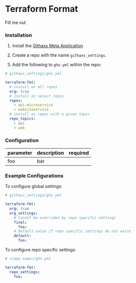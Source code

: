 # Terraform Format

Fill me out


### Installation
1. Install the [Githaxs Meta Application](https://github.com/apps/githaxs-meta)

2. Create a repo with the name `githaxs_settings`.

3. Add the following to `ghx.yml` within the repo:

```yaml
# githaxs_settings/ghx.yml

terraform-fmt:
  # install on all repos
  org: true
  # install on select repos
  repos:
    - api-microservice
    - websiteservice
  # install on repos with a given topic
  repo_topics:
    - api
    - web
```
### Configuration

|parameter|description|required|
|---|---|---|
|foo|bar| |

### Example Configurations

To configure global settings:

```yaml
# githaxs_settings/ghx.yml

terraform-fmt:
  org: true
  org_settings:
    # Cannot be overriden by repo specific settings
    final:
      foo:
    # Default value if repo specific settings do not exist
    default:
      foo:
   ```

To configure repo specific settings:

```yaml
# <repo name>/ghx.yml

terraform-fmt:
  repo_settings:
    foo:
  ```
